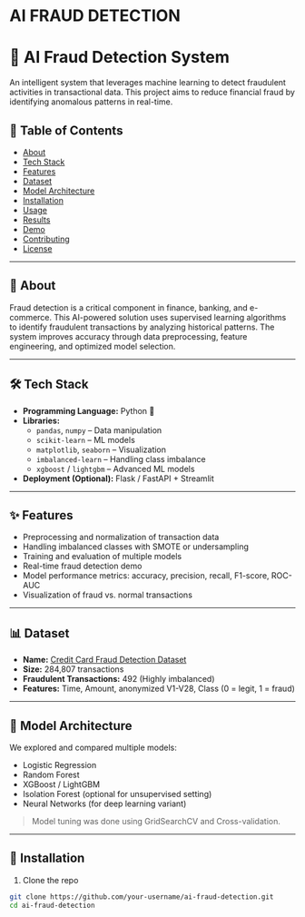 # AI FRAUD DETECTION
 # 🧠 AI Fraud Detection System

An intelligent system that leverages machine learning to detect fraudulent activities in transactional data. This project aims to reduce financial fraud by identifying anomalous patterns in real-time.

## 📌 Table of Contents

- [About](#about)
- [Tech Stack](#tech-stack)
- [Features](#features)
- [Dataset](#dataset)
- [Model Architecture](#model-architecture)
- [Installation](#installation)
- [Usage](#usage)
- [Results](#results)
- [Demo](#demo)
- [Contributing](#contributing)
- [License](#license)

---

## 🧾 About

Fraud detection is a critical component in finance, banking, and e-commerce. This AI-powered solution uses supervised learning algorithms to identify fraudulent transactions by analyzing historical patterns. The system improves accuracy through data preprocessing, feature engineering, and optimized model selection.

---

## 🛠 Tech Stack

- **Programming Language:** Python 🐍
- **Libraries:**  
  - `pandas`, `numpy` – Data manipulation  
  - `scikit-learn` – ML models  
  - `matplotlib`, `seaborn` – Visualization  
  - `imbalanced-learn` – Handling class imbalance  
  - `xgboost` / `lightgbm` – Advanced ML models  
- **Deployment (Optional):** Flask / FastAPI + Streamlit

---

## ✨ Features

- Preprocessing and normalization of transaction data
- Handling imbalanced classes with SMOTE or undersampling
- Training and evaluation of multiple models
- Real-time fraud detection demo
- Model performance metrics: accuracy, precision, recall, F1-score, ROC-AUC
- Visualization of fraud vs. normal transactions

---

## 📊 Dataset

- **Name:** [Credit Card Fraud Detection Dataset](https://www.kaggle.com/datasets/mlg-ulb/creditcardfraud)
- **Size:** 284,807 transactions  
- **Fraudulent Transactions:** 492 (Highly imbalanced)
- **Features:** Time, Amount, anonymized V1-V28, Class (0 = legit, 1 = fraud)

---

## 🧠 Model Architecture

We explored and compared multiple models:

- Logistic Regression
- Random Forest
- XGBoost / LightGBM
- Isolation Forest (optional for unsupervised setting)
- Neural Networks (for deep learning variant)

> Model tuning was done using GridSearchCV and Cross-validation.

---

## 🚀 Installation

1. Clone the repo

```bash
git clone https://github.com/your-username/ai-fraud-detection.git
cd ai-fraud-detection

